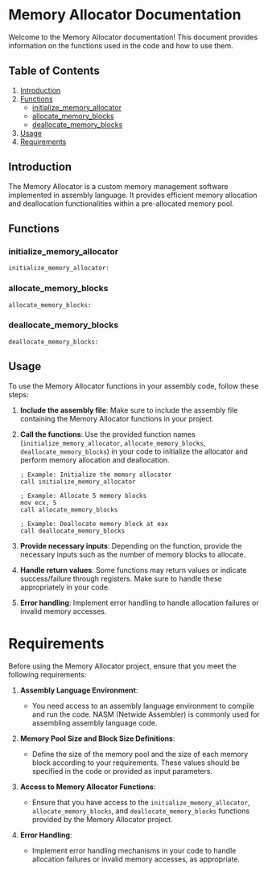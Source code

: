 # Memory Allocator Documentation

Welcome to the Memory Allocator documentation! This document provides information on the functions used in the code and how to use them.

## Table of Contents

1. [Introduction](#introduction)
2. [Functions](#functions)
    - [initialize_memory_allocator](#initialize-memory-allocator)
    - [allocate_memory_blocks](#allocate-memory-blocks)
    - [deallocate_memory_blocks](#deallocate-memory-blocks)
3. [Usage](#usage)
4. [Requirements](#requirements)

## Introduction <a name="introduction"></a>

The Memory Allocator is a custom memory management software implemented in assembly language. It provides efficient memory allocation and deallocation functionalities within a pre-allocated memory pool.

## Functions <a name="functions"></a>

### initialize_memory_allocator <a name="initialize-memory-allocator"></a>

```assembly
initialize_memory_allocator:
```
### allocate_memory_blocks <a name="allocate-memory-blocks"></a>
```assembly
allocate_memory_blocks:
```
### deallocate_memory_blocks <a name="deallocate-memory-blocks"></a>
```assembly
deallocate_memory_blocks:
```
## Usage

To use the Memory Allocator functions in your assembly code, follow these steps:

1. **Include the assembly file**: Make sure to include the assembly file containing the Memory Allocator functions in your project.

2. **Call the functions**: Use the provided function names (`initialize_memory_allocator`, `allocate_memory_blocks`, `deallocate_memory_blocks`) in your code to initialize the allocator and perform memory allocation and deallocation.

    ```assembly
    ; Example: Initialize the memory allocator
    call initialize_memory_allocator
    ```

    ```assembly
    ; Example: Allocate 5 memory blocks
    mov ecx, 5
    call allocate_memory_blocks
    ```

    ```assembly
    ; Example: Deallocate memory block at eax
    call deallocate_memory_blocks
    ```

3. **Provide necessary inputs**: Depending on the function, provide the necessary inputs such as the number of memory blocks to allocate.

4. **Handle return values**: Some functions may return values or indicate success/failure through registers. Make sure to handle these appropriately in your code.

5. **Error handling**: Implement error handling to handle allocation failures or invalid memory accesses.

# Requirements

Before using the Memory Allocator project, ensure that you meet the following requirements:

1. **Assembly Language Environment**:
   - You need access to an assembly language environment to compile and run the code. NASM (Netwide Assembler) is commonly used for assembling assembly language code.

2. **Memory Pool Size and Block Size Definitions**:
   - Define the size of the memory pool and the size of each memory block according to your requirements. These values should be specified in the code or provided as input parameters.

3. **Access to Memory Allocator Functions**:
   - Ensure that you have access to the `initialize_memory_allocator`, `allocate_memory_blocks`, and `deallocate_memory_blocks` functions provided by the Memory Allocator project.

4. **Error Handling**:
   - Implement error handling mechanisms in your code to handle allocation failures or invalid memory accesses, as appropriate.







